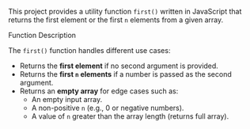 This project provides a utility function `first()` written in JavaScript that returns the first element or the first `n` elements from a given array.

Function Description

The `first()` function handles different use cases:

- Returns the **first element** if no second argument is provided.
- Returns the **first `n` elements** if a number is passed as the second argument.
- Returns an **empty array** for edge cases such as:
  - An empty input array.
  - A non-positive `n` (e.g., 0 or negative numbers).
  - A value of `n` greater than the array length (returns full array).
